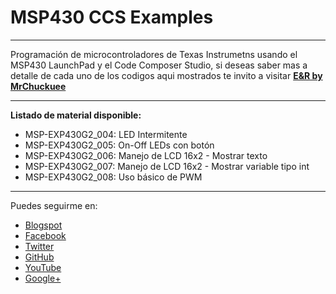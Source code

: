 # MSP430 CCS Examples
***
Programación de microcontroladores de Texas Instrumetns usando el MSP430 LaunchPad y el Code Composer Studio, si deseas saber mas a detalle de cada uno de los codigos aqui mostrados te invito a visitar [**E&R by MrChuckuee**](http://mrchunckuee.blogspot.mx/p/msp430-lauchpad-y-ccs.html)
***
**Listado de material disponible:**
- MSP-EXP430G2_004: LED Intermitente 
- MSP-EXP430G2_005: On-Off LEDs con botón 
- MSP-EXP430G2_006: Manejo de LCD 16x2 - Mostrar texto 
- MSP-EXP430G2_007: Manejo de LCD 16x2 - Mostrar variable tipo int
- MSP-EXP430G2_008: Uso básico de PWM

***
Puedes seguirme en:
- [Blogspot](http://mrchunckuee.blogspot.com)
- [Facebook](https://www.facebook.com/ElectronicayRobotica)
- [Twitter](https://twitter.com/MrChunckuee)
- [GitHub](https://github.com/MrChunckuee)
- [YouTube](https://www.youtube.com/user/mrchunckueepsr)
- [Google+](https://plus.google.com/u/0/+PedroSanchez-MrChunckuee)
